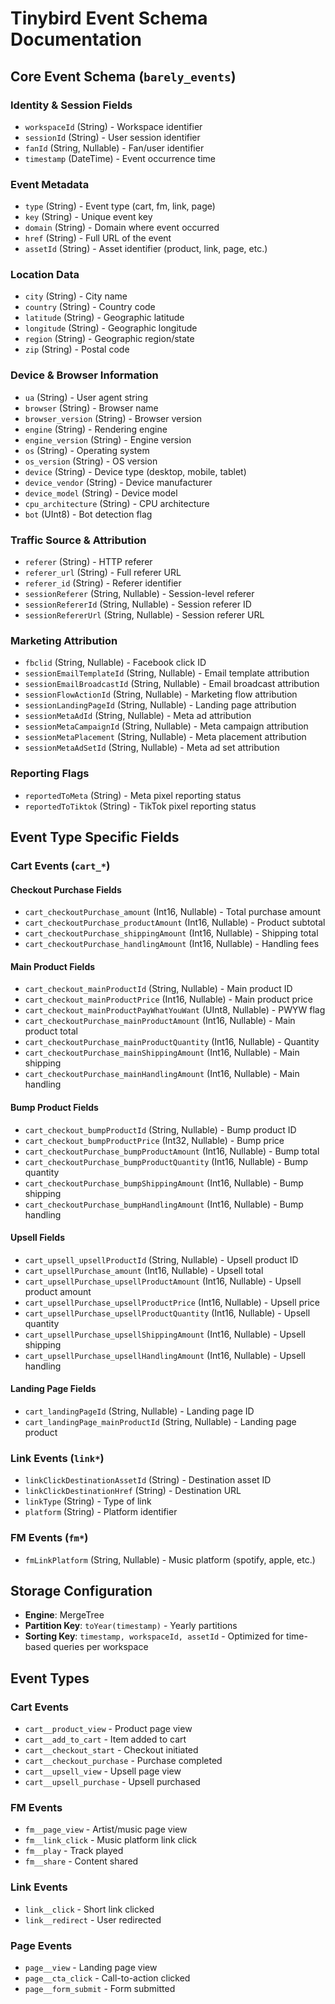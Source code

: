 # Tinybird Event Schema Documentation

## Core Event Schema (`barely_events`)

### Identity & Session Fields

- `workspaceId` (String) - Workspace identifier
- `sessionId` (String) - User session identifier
- `fanId` (String, Nullable) - Fan/user identifier
- `timestamp` (DateTime) - Event occurrence time

### Event Metadata

- `type` (String) - Event type (cart, fm, link, page)
- `key` (String) - Unique event key
- `domain` (String) - Domain where event occurred
- `href` (String) - Full URL of the event
- `assetId` (String) - Asset identifier (product, link, page, etc.)

### Location Data

- `city` (String) - City name
- `country` (String) - Country code
- `latitude` (String) - Geographic latitude
- `longitude` (String) - Geographic longitude
- `region` (String) - Geographic region/state
- `zip` (String) - Postal code

### Device & Browser Information

- `ua` (String) - User agent string
- `browser` (String) - Browser name
- `browser_version` (String) - Browser version
- `engine` (String) - Rendering engine
- `engine_version` (String) - Engine version
- `os` (String) - Operating system
- `os_version` (String) - OS version
- `device` (String) - Device type (desktop, mobile, tablet)
- `device_vendor` (String) - Device manufacturer
- `device_model` (String) - Device model
- `cpu_architecture` (String) - CPU architecture
- `bot` (UInt8) - Bot detection flag

### Traffic Source & Attribution

- `referer` (String) - HTTP referer
- `referer_url` (String) - Full referer URL
- `referer_id` (String) - Referer identifier
- `sessionReferer` (String, Nullable) - Session-level referer
- `sessionRefererId` (String, Nullable) - Session referer ID
- `sessionRefererUrl` (String, Nullable) - Session referer URL

### Marketing Attribution

- `fbclid` (String, Nullable) - Facebook click ID
- `sessionEmailTemplateId` (String, Nullable) - Email template attribution
- `sessionEmailBroadcastId` (String, Nullable) - Email broadcast attribution
- `sessionFlowActionId` (String, Nullable) - Marketing flow attribution
- `sessionLandingPageId` (String, Nullable) - Landing page attribution
- `sessionMetaAdId` (String, Nullable) - Meta ad attribution
- `sessionMetaCampaignId` (String, Nullable) - Meta campaign attribution
- `sessionMetaPlacement` (String, Nullable) - Meta placement attribution
- `sessionMetaAdSetId` (String, Nullable) - Meta ad set attribution

### Reporting Flags

- `reportedToMeta` (String) - Meta pixel reporting status
- `reportedToTiktok` (String) - TikTok pixel reporting status

## Event Type Specific Fields

### Cart Events (`cart_*`)

#### Checkout Purchase Fields

- `cart_checkoutPurchase_amount` (Int16, Nullable) - Total purchase amount
- `cart_checkoutPurchase_productAmount` (Int16, Nullable) - Product subtotal
- `cart_checkoutPurchase_shippingAmount` (Int16, Nullable) - Shipping total
- `cart_checkoutPurchase_handlingAmount` (Int16, Nullable) - Handling fees

#### Main Product Fields

- `cart_checkout_mainProductId` (String, Nullable) - Main product ID
- `cart_checkout_mainProductPrice` (Int16, Nullable) - Main product price
- `cart_checkout_mainProductPayWhatYouWant` (UInt8, Nullable) - PWYW flag
- `cart_checkoutPurchase_mainProductAmount` (Int16, Nullable) - Main product total
- `cart_checkoutPurchase_mainProductQuantity` (Int16, Nullable) - Quantity
- `cart_checkoutPurchase_mainShippingAmount` (Int16, Nullable) - Main shipping
- `cart_checkoutPurchase_mainHandlingAmount` (Int16, Nullable) - Main handling

#### Bump Product Fields

- `cart_checkout_bumpProductId` (String, Nullable) - Bump product ID
- `cart_checkout_bumpProductPrice` (Int32, Nullable) - Bump price
- `cart_checkoutPurchase_bumpProductAmount` (Int16, Nullable) - Bump total
- `cart_checkoutPurchase_bumpProductQuantity` (Int16, Nullable) - Bump quantity
- `cart_checkoutPurchase_bumpShippingAmount` (Int16, Nullable) - Bump shipping
- `cart_checkoutPurchase_bumpHandlingAmount` (Int16, Nullable) - Bump handling

#### Upsell Fields

- `cart_upsell_upsellProductId` (String, Nullable) - Upsell product ID
- `cart_upsellPurchase_amount` (Int16, Nullable) - Upsell total
- `cart_upsellPurchase_upsellProductAmount` (Int16, Nullable) - Upsell product amount
- `cart_upsellPurchase_upsellProductPrice` (Int16, Nullable) - Upsell price
- `cart_upsellPurchase_upsellProductQuantity` (Int16, Nullable) - Upsell quantity
- `cart_upsellPurchase_upsellShippingAmount` (Int16, Nullable) - Upsell shipping
- `cart_upsellPurchase_upsellHandlingAmount` (Int16, Nullable) - Upsell handling

#### Landing Page Fields

- `cart_landingPageId` (String, Nullable) - Landing page ID
- `cart_landingPage_mainProductId` (String, Nullable) - Landing page product

### Link Events (`link*`)

- `linkClickDestinationAssetId` (String) - Destination asset ID
- `linkClickDestinationHref` (String) - Destination URL
- `linkType` (String) - Type of link
- `platform` (String) - Platform identifier

### FM Events (`fm*`)

- `fmLinkPlatform` (String, Nullable) - Music platform (spotify, apple, etc.)

## Storage Configuration

- **Engine**: MergeTree
- **Partition Key**: `toYear(timestamp)` - Yearly partitions
- **Sorting Key**: `timestamp, workspaceId, assetId` - Optimized for time-based queries per workspace

## Event Types

### Cart Events

- `cart__product_view` - Product page view
- `cart__add_to_cart` - Item added to cart
- `cart__checkout_start` - Checkout initiated
- `cart__checkout_purchase` - Purchase completed
- `cart__upsell_view` - Upsell page view
- `cart__upsell_purchase` - Upsell purchased

### FM Events

- `fm__page_view` - Artist/music page view
- `fm__link_click` - Music platform link click
- `fm__play` - Track played
- `fm__share` - Content shared

### Link Events

- `link__click` - Short link clicked
- `link__redirect` - User redirected

### Page Events

- `page__view` - Landing page view
- `page__cta_click` - Call-to-action clicked
- `page__form_submit` - Form submitted
